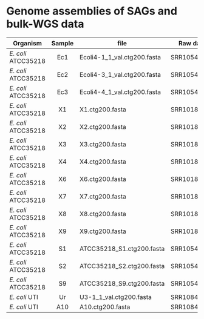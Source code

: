 # Genome assemblies of SAGs and bulk-WGS data

|       Organism    | Sample | file | Raw data |
| ----------------- | :----: | ---- | -------- |
| *E. coli* ATCC35218 | Ec1 | Ecoli4-1_1_val.ctg200.fasta | SRR10541019 |
| *E. coli* ATCC35218 | Ec2 | Ecoli4-3_1_val.ctg200.fasta | SRR10541018 |
| *E. coli* ATCC35218 | Ec3 | Ecoli4-4_1_val.ctg200.fasta | SRR10541017 |
| *E. coli* ATCC35218 | X1 | X1.ctg200.fasta | SRR10189613 |
| *E. coli* ATCC35218 | X2 | X2.ctg200.fasta | SRR10189612 |
| *E. coli* ATCC35218 | X3 | X3.ctg200.fasta | SRR10189611 |
| *E. coli* ATCC35218 | X4 | X4.ctg200.fasta | SRR10189610 |
| *E. coli* ATCC35218 | X6 | X6.ctg200.fasta | SRR10189609 |
| *E. coli* ATCC35218 | X7 | X7.ctg200.fasta | SRR10189608 |
| *E. coli* ATCC35218 | X8 | X8.ctg200.fasta | SRR10189607 |
| *E. coli* ATCC35218 | X9 | X9.ctg200.fasta | SRR10189606 |
| *E. coli* ATCC35218 | S1 | ATCC35218_S1.ctg200.fasta | SRR10549453 |
| *E. coli* ATCC35218 | S2 | ATCC35218_S2.ctg200.fasta | SRR10549452 |
| *E. coli* ATCC35218 | S9 | ATCC35218_S9.ctg200.fasta | SRR10549451 |
| *E. coli* UTI  | Ur | U3-1_1_val.ctg200.fasta | SRR10849447 |
| *E. coli* UTI  | A10 | A10.ctg200.fasta | SRR10848967 |

